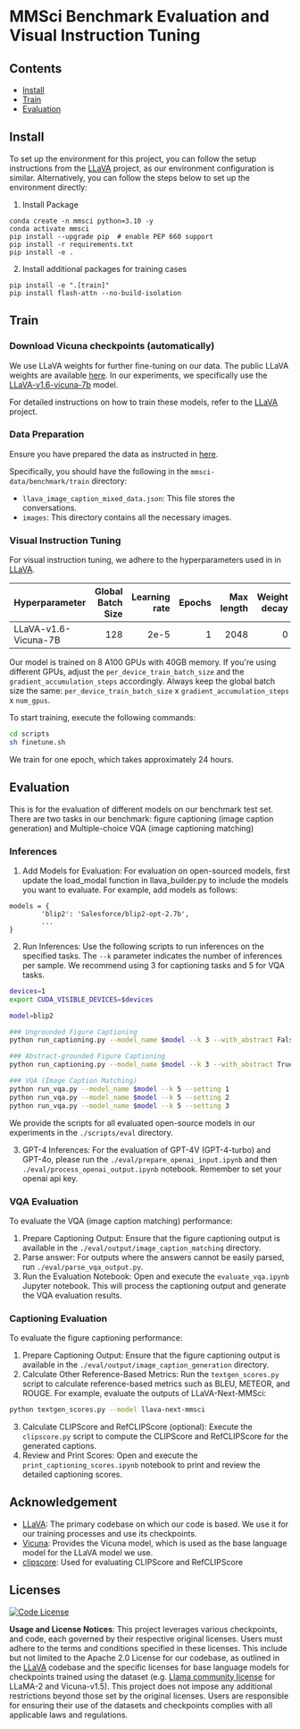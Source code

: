 # MMSci Benchmark Evaluation and Visual Instruction Tuning

## Contents
- [Install](#install)
- [Train](#train)
- [Evaluation](#evaluation)

## Install
To set up the environment for this project, you can follow the setup instructions from the [LLaVA](https://github.com/haotian-liu/LLaVA/tree/main?tab=readme-ov-file#install) project, as our environment configuration is similar. Alternatively, you can follow the steps below to set up the environment directly:


1. Install Package
```Shell
conda create -n mmsci python=3.10 -y
conda activate mmsci
pip install --upgrade pip  # enable PEP 660 support
pip install -r requirements.txt
pip install -e .
```

2. Install additional packages for training cases
```
pip install -e ".[train]"
pip install flash-attn --no-build-isolation
```

## Train

### Download Vicuna checkpoints (automatically)

We use LLaVA weights for further fine-tuning on our data. The public LLaVA weights are available [here](https://github.com/haotian-liu/LLaVA/blob/main/docs/MODEL_ZOO.md). In our experiments, we specifically use the [LLaVA-v1.6-vicuna-7b](https://huggingface.co/liuhaotian/llava-v1.6-vicuna-7b) model.

For detailed instructions on how to train these models, refer to the [LLaVA](https://github.com/haotian-liu/LLaVA) project.


### Data Preparation

Ensure you have prepared the data as instructed in [here](https://github.com/Leezekun/MMSci/blob/main/mmsci-data/README.md).

Specifically, you should have the following in the `mmsci-data/benchmark/train` directory:
- `llava_image_caption_mixed_data.json`: This file stores the conversations.
- `images`: This directory contains all the necessary images.


### Visual Instruction Tuning
For visual instruction tuning, we adhere to the hyperparameters used in in [LLaVA](https://github.com/haotian-liu/LLaVA).

| Hyperparameter | Global Batch Size | Learning rate | Epochs | Max length | Weight decay |
| --- | ---: | ---: | ---: | ---: | ---: |
| LLaVA-v1.6-Vicuna-7B | 128 | 2e-5 | 1 | 2048 | 0 |

Our model is trained on 8 A100 GPUs with 40GB memory. If you're using different GPUs, adjust the `per_device_train_batch_size` and the `gradient_accumulation_steps` accordingly. Always keep the global batch size the same: `per_device_train_batch_size` x `gradient_accumulation_steps` x `num_gpus`.

To start training, execute the following commands:
```bash
cd scripts
sh finetune.sh
```

We train for one epoch, which takes approximately 24 hours.

## Evaluation

This is for the evaluation of different models on our benchmark test set.
There are two tasks in our benchmark: figure captioning (image caption generation) and Multiple-choice VQA (image captioning matching)

### Inferences

1. Add Models for Evaluation: For evaluation on open-sourced models, first update the load_modal function in llava_builder.py to include the models you want to evaluate. 
For example, add models as follows:
```
models = {
        'blip2': 'Salesforce/blip2-opt-2.7b',
        ...
}
```

2. Run Inferences: Use the following scripts to run inferences on the specified tasks. The `--k` parameter indicates the number of inferences per sample. We recommend using 3 for captioning tasks and 5 for VQA tasks.
```bash
devices=1
export CUDA_VISIBLE_DEVICES=$devices

model=blip2

### Ungrounded Figure Captioning
python run_captioning.py --model_name $model --k 3 --with_abstract False --with_content False

### Abstract-grounded Figure Captioning
python run_captioning.py --model_name $model --k 3 --with_abstract True --with_content False

### VQA (Image Caption Matching)
python run_vqa.py --model_name $model --k 5 --setting 1
python run_vqa.py --model_name $model --k 5 --setting 2
python run_vqa.py --model_name $model --k 5 --setting 3
```
We provide the scripts for all evaluated open-source models in our experiments in the `./scripts/eval` directory.

3. GPT-4 Inferences: For the evaluation of GPT-4V (GPT-4-turbo) and GPT-4o, please run the `./eval/prepare_openai_input.ipynb` and then `./eval/process_openai_output.ipynb` notebook. Remember to set your openai api key.

### VQA Evaluation
To evaluate the VQA (image caption matching) performance:
1. Prepare Captioning Output: Ensure that the figure captioning output is available in the `./eval/output/image_caption_matching` directory.
2. Parse answer: For outputs where the answers cannot be easily parsed, run `./eval/parse_vqa_output.py`.
3. Run the Evaluation Notebook: Open and execute the `evaluate_vqa.ipynb` Jupyter notebook. This will process the captioning output and generate the VQA evaluation results.

### Captioning Evaluation
To evaluate the figure captioning performance:
1. Prepare Captioning Output: Ensure that the figure captioning output is available in the `./eval/output/image_caption_generation` directory.
2. Calculate Other Reference-Based Metrics: Run the `textgen_scores.py` script to calculate reference-based metrics such as BLEU, METEOR, and ROUGE. For example, evaluate the outputs of LLaVA-Next-MMSci:
```bash
python textgen_scores.py --model llava-next-mmsci
```
3. Calculate CLIPScore and RefCLIPScore (optional): Execute the `clipscore.py` script to compute the CLIPScore and RefCLIPScore for the generated captions.
4. Review and Print Scores: Open and execute the `print_captioning_scores.ipynb` notebook to print and review the detailed captioning scores.


## Acknowledgement

- [LLaVA](https://github.com/haotian-liu/LLaVA): The primary codebase on which our code is based. We use it for our training processes and use its checkpoints.
- [Vicuna](https://github.com/lm-sys/FastChat):  Provides the Vicuna model, which is used as the base language model for the LLaVA model we use.
- [clipscore](https://github.com/jmhessel/clipscore): Used for evaluating CLIPScore and RefCLIPScore

## Licenses
[![Code License](https://img.shields.io/badge/Code%20License-Apache_2.0-green.svg)](https://github.com/haotian-liu/LLaVA/blob/main/LICENSE)

**Usage and License Notices**: This project leverages various checkpoints, and code, each governed by their respective original licenses. Users must adhere to the terms and conditions specified in these licenses. This include but not limited to the Apache 2.0 License for our codebase, as outlined in the [LLaVA](https://github.com/haotian-liu/LLaVA/blob/main/LICENSE) codebase and the specific licenses for base language models for checkpoints trained using the dataset (e.g. [Llama community license](https://ai.meta.com/llama/license/) for LLaMA-2 and Vicuna-v1.5). This project does not impose any additional restrictions beyond those set by the original licenses. Users are responsible for ensuring their use of the datasets and checkpoints complies with all applicable laws and regulations.
